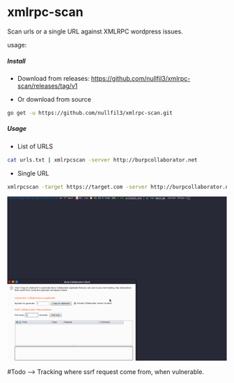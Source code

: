 # xmlrpc-scan

Scan urls or a single URL against XMLRPC wordpress issues.

usage:

##### Install

- Download from releases: https://github.com/nullfil3/xmlrpc-scan/releases/tag/v1

- Or download from source

```bash
go get -u https://github.com/nullfil3/xmlrpc-scan.git
```

##### Usage

* List of URLS
```bash
cat urls.txt | xmlrpcscan -server http://burpcollaborator.net
```

* Single URL
```bash
xmlrpcscan -target https://target.com -server http://burpcollaborator.net
```

![](tool.gif)

#Todo
--> Tracking where ssrf request come from, when vulnerable.
